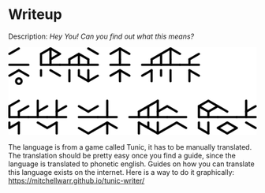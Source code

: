 # Writeup
Description:
*Hey You!
Can you find out what this means?*

![Scripture](../challenge/SeekerOfRuin.png)

The language is from a game called Tunic, it has to be manually translated. The translation should be pretty easy once you find a guide, since the language is translated to phonetic english. Guides on how you can translate this language exists on the internet. Here is a way to do it graphically: https://mitchellwarr.github.io/tunic-writer/